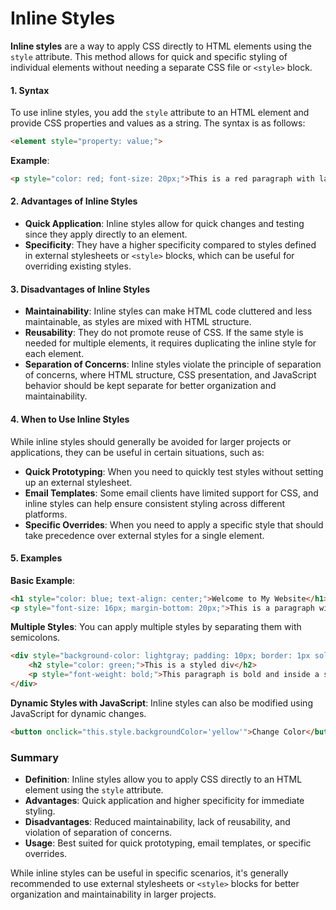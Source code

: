 # Inline Styles

**Inline styles** are a way to apply CSS directly to HTML elements using the `style` attribute. This method allows for quick and specific styling of individual elements without needing a separate CSS file or `<style>` block.

#### 1. Syntax

To use inline styles, you add the `style` attribute to an HTML element and provide CSS properties and values as a string. The syntax is as follows:

```html
<element style="property: value;">
```

**Example**:
```html
<p style="color: red; font-size: 20px;">This is a red paragraph with larger text.</p>
```

#### 2. Advantages of Inline Styles

- **Quick Application**: Inline styles allow for quick changes and testing since they apply directly to an element.
- **Specificity**: They have a higher specificity compared to styles defined in external stylesheets or `<style>` blocks, which can be useful for overriding existing styles.

#### 3. Disadvantages of Inline Styles

- **Maintainability**: Inline styles can make HTML code cluttered and less maintainable, as styles are mixed with HTML structure.
- **Reusability**: They do not promote reuse of CSS. If the same style is needed for multiple elements, it requires duplicating the inline style for each element.
- **Separation of Concerns**: Inline styles violate the principle of separation of concerns, where HTML structure, CSS presentation, and JavaScript behavior should be kept separate for better organization and maintainability.

#### 4. When to Use Inline Styles

While inline styles should generally be avoided for larger projects or applications, they can be useful in certain situations, such as:

- **Quick Prototyping**: When you need to quickly test styles without setting up an external stylesheet.
- **Email Templates**: Some email clients have limited support for CSS, and inline styles can help ensure consistent styling across different platforms.
- **Specific Overrides**: When you need to apply a specific style that should take precedence over external styles for a single element.

#### 5. Examples

**Basic Example**:
```html
<h1 style="color: blue; text-align: center;">Welcome to My Website</h1>
<p style="font-size: 16px; margin-bottom: 20px;">This is a paragraph with inline styles.</p>
```

**Multiple Styles**:
You can apply multiple styles by separating them with semicolons.
```html
<div style="background-color: lightgray; padding: 10px; border: 1px solid black;">
    <h2 style="color: green;">This is a styled div</h2>
    <p style="font-weight: bold;">This paragraph is bold and inside a styled div.</p>
</div>
```

**Dynamic Styles with JavaScript**:
Inline styles can also be modified using JavaScript for dynamic changes.
```html
<button onclick="this.style.backgroundColor='yellow'">Change Color</button>
```

### Summary

- **Definition**: Inline styles allow you to apply CSS directly to an HTML element using the `style` attribute.
- **Advantages**: Quick application and higher specificity for immediate styling.
- **Disadvantages**: Reduced maintainability, lack of reusability, and violation of separation of concerns.
- **Usage**: Best suited for quick prototyping, email templates, or specific overrides.

While inline styles can be useful in specific scenarios, it's generally recommended to use external stylesheets or `<style>` blocks for better organization and maintainability in larger projects.